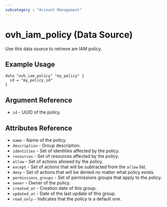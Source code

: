 ```yaml
---
subcategory : "Account Management"
---
```


# ovh_iam_policy (Data Source)

Use this data source to retrieve am IAM policy.

## Example Usage

```hcl
data "ovh_iam_policy" "my_policy" {
  id = "my_policy_id"
}
```

## Argument Reference

* `id` - UUID of the policy.

## Attributes Reference

* `name` - Name of the policy.
* `description` - Group description.
* `identities` - Set of identities affected by the policy.
* `resources` - Set of resources affected by the policy.
* `allow` - Set of actions allowed by the policy.
* `except` - Set of actions that will be subtracted from the `allow` list.
* `deny` - Set of actions that will be denied no matter what policy exists.
* `permissions_groups` - Set of permissions groups that apply to the policy.
* `owner` - Owner of the policy.
* `created_at` - Creation date of this group.
* `updated_at` - Date of the last update of this group.
* `read_only` - Indicates that the policy is a default one.

